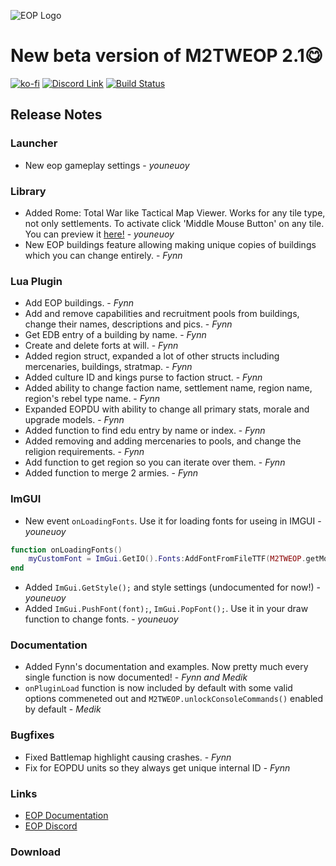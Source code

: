 ![EOP Logo](https://i.imgur.com/jqzoYoQ.png)

# New beta version of M2TWEOP 2.1😋

 [![ko-fi](https://ko-fi.com/img/githubbutton_sm.svg)](https://ko-fi.com/D1D4DZTHG)
 [![Discord Link](https://img.shields.io/discord/713369537948549191?color=red&label=Discord&style=for-the-badge)](https://discord.gg/Epqjm8u2WK)
 [![Build Status](https://img.shields.io/github/v/release/youneuoy/M2TWEOP-library?label=Download&style=for-the-badge)](#download)

## **Release Notes**



### **Launcher**
- New eop gameplay settings - *youneuoy*

### **Library**
- Added Rome: Total War like Tactical Map Viewer. Works for any tile type, not only settlements. To activate click 'Middle Mouse Button' on any tile. You can preview it [here!](https://www.youtube.com/watch?v=RrGi4zxr7bU) - *youneuoy*
- New EOP buildings feature allowing making unique copies of buildings which you can change entirely. - *Fynn*

### **Lua Plugin**
- Add EOP buildings. - *Fynn*
- Add and remove capabilities and recruitment pools from buildings, change their names, descriptions and pics. - *Fynn*
- Get EDB entry of a building by name. - *Fynn*
- Create and delete forts at will. - *Fynn*
- Added region struct, expanded a lot of other structs including mercenaries, buildings, stratmap. - *Fynn*
- Added culture ID and kings purse to faction struct. - *Fynn*
- Added ability to change faction name, settlement name, region name, region's rebel type name. - *Fynn*
- Expanded EOPDU with ability to change all primary stats, morale and upgrade models. - *Fynn*
- Added function to find edu entry by name or index. - *Fynn*
- Added removing and adding mercenaries to pools, and change the religion requirements. - *Fynn*
- Add function to get region so you can iterate over them. - *Fynn*
- Added function to merge 2 armies. - *Fynn*

### **ImGUI**
- New event `onLoadingFonts`. Use it for loading fonts for useing in IMGUI - *youneuoy*
```lua
function onLoadingFonts()
    myCustomFont = ImGui.GetIO().Fonts:AddFontFromFileTTF(M2TWEOP.getModPath().."/eopData/fonts/customFont.ttf", 55, nil, nil);
end
```
- Added `ImGui.GetStyle();` and style settings (undocumented for now!) - *youneuoy*
- Added `ImGui.PushFont(font);`, `ImGui.PopFont();`. Use it in your draw function to change fonts. - *youneuoy*

### **Documentation**
- Added Fynn's documentation and examples. Now pretty much every single function is now documented! - *Fynn and Medik*
- `onPluginLoad` function is now included by default with some valid options commeneted out and `M2TWEOP.unlockConsoleCommands()` enabled by default - *Medik*

### **Bugfixes**
- Fixed Battlemap highlight causing crashes. - *Fynn*
- Fix for EOPDU units so they always get unique internal ID - *Fynn*

### **Links**
* [EOP Documentation](https://youneuoy.github.io/M2TWEOP-library/)
* [EOP Discord](https://discord.gg/cG2Paep9)

### **Download**
<a id="download"></a>
